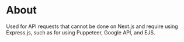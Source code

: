 # About
Used for API requests that cannot be done on Next.js and require using Express.js, such as for using Puppeteer, Google API, and EJS.

